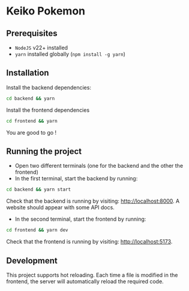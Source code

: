 # Keiko Pokemon

## Prerequisites

- `NodeJS` v22+ installed
- `yarn` installed globally (`npm install -g yarn`)

## Installation

Install the backend dependencies:

```bash
cd backend && yarn
```

Install the frontend dependencies

```bash
cd frontend && yarn
```

You are good to go !

## Running the project

- Open two different terminals (one for the backend and the other the frontend)
- In the first terminal, start the backend by running:
```bash
cd backend && yarn start
```

Check that the backend is running by visiting: [http://localhost:8000](http://localhost:8000). A website should appear with some API docs.

- In the second terminal, start the frontend by running:
```bash
cd frontend && yarn dev
```

Check that the frontend is running by visiting: [http://localhost:5173](http://localhost:5173).

## Development

This project supports hot reloading. Each time a file is modified in the frontend, the server will automatically reload the required code.

